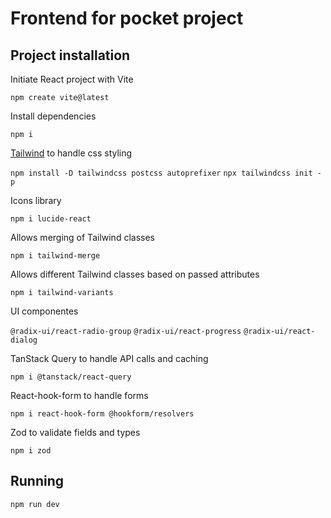 # Frontend for pocket project

## Project installation

Initiate React project with Vite

`npm create vite@latest`

Install dependencies

`npm i`

[Tailwind](https://tailwindcss.com/docs/guides/vite) to handle css styling

`npm install -D tailwindcss postcss autoprefixer`
`npx tailwindcss init -p`

Icons library

`npm i lucide-react`

Allows merging of Tailwind classes

`npm i tailwind-merge`

Allows different Tailwind classes based on passed attributes

`npm i tailwind-variants`

UI componentes

`@radix-ui/react-radio-group`
`@radix-ui/react-progress`
`@radix-ui/react-dialog`

TanStack Query to handle API calls and caching

`npm i @tanstack/react-query`

React-hook-form to handle forms

`npm i react-hook-form @hookform/resolvers`

Zod to validate fields and types

`npm i zod`

## Running

`npm run dev`
